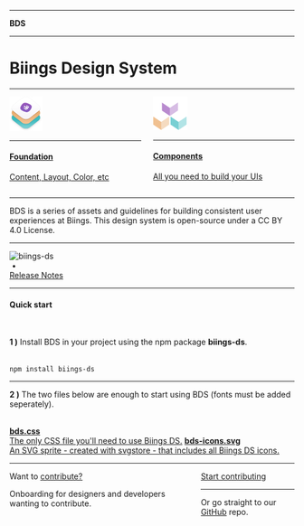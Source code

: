 <hr class="is-hidden-tablet is-size-7">
<strong class="has-text-grey-light is-size-4 has-text-weight-bold">BDS</strong>
<hr class="is-marginless">
<h1 class="title is-size-3-mobile has-text-weight-bolder is-family-primary">Biings <span class="has-text-weight-light">Design System</span></h1>
<hr class="is-size-2 is-visible">
<div class="columns is-multiline">
    <div class="column is-half">
        <a href="#/content" class="box is-medium has-background-primary-gradient is-floating hover-to-popping">
            <img src="media/bds.png" width="58" class="no-zoom"/>
            <hr class="is-size-7">
            <h4 class="title has-text-white is-family-primary has-text-weight-semibold">Foundation</h4>
            <p class="subtitle is-5 has-text-purple-light has-text-weight-medium">Content, Layout, Color, etc</p>
        </a>
    </div>
    <div class="column is-half">
        <a href="#/avatar" class="box is-medium has-background-care-gradient is-raised is-floating hover-to-popping">
            <img src="media/components.png" width="60" class="no-zoom"/>
            <hr class="is-size-7">
            <h4 class="title has-text-white is-family-primary has-text-weight-semibold">Components</h4>
            <p class="subtitle is-5 has-text-care-light has-text-weight-medium">All you need to build your UIs</p>
        </a>
    </div>
</div>
<hr>

<p class="subtitle is-family-secondary has-text-dark">
    BDS is a series of assets and guidelines for building consistent user experiences at Biings. This design system is open-source under a CC BY 4.0 License.
</p>

<hr>

<div class="level is-mobile">
    <div class="level-left">
        <div class="level-item">
            <img src="https://img.shields.io/npm/v/biings-ds.svg?color=%23815BC3&label=npm&style=flat-square" alt="biings-ds">
        </div>
        <div class="level-item has-text-grey-light">&nbsp;•</div>
        <div class="level-item">
            <a href="#/CHANGELOG"
               class="is-size-6 has-text-weight-medium">Release Notes</a>
        </div>
    </div>
</div>

<hr class="is-visible is-size-1">

<h4 class="title is-family-primary"><strong>Quick start</strong></h4><br>

<strong>1 )</strong> Install BDS in your project using the npm package <strong>biings-ds</strong>.<br><br>

    npm install biings-ds
<hr>

<strong>2 )</strong> The two files below are enough to start using BDS (fonts must be added seperately).<br><br>

<a href="https://raw.githubusercontent.com/biings/biings-ds/master/build/bds.css" class="box is-bordered has-text-grey-darker" download><span class="is-monospace">**bds.css**</span><br>The only CSS file you'll need to use Biings DS.</a>
<a href="https://raw.githubusercontent.com/biings/biings-ds/master/build/bds-icons.min.svg" class="box is-bordered has-text-grey-darker" download><span class="is-monospace">**bds-icons.svg**</span><br>An SVG sprite - created with svgstore - that includes all Biings DS icons.</a>


<hr class="is-size-3">

<div class="box is-large is-well">
    <div class="columns is-marginless is-vcentered">
        <div class="column is-6">
            <div class="title is-2 is-family-secondary is-spaced">Want to <u>contribute?</u></div>
            <p class="subtitle is-5">Onboarding for designers and developers wanting to contribute.</p>
        </div>
        <div class="column is-5 is-offset-1 has-text-centered is-size-6 has-text-grey">
            <a href="#/contribute" class="button is-rounded is-dark is-glowing is-beefy">Start contributing</a>
            <hr class="is-marginless is-wavy">
            Or go straight to our <a href="https://github.com/biings/biings-ds" class="is-underlined">GitHub</a> repo.
        </div>
    </div>
</div>

